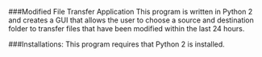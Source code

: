 ###Modified File Transfer Application
This program is written in Python 2 and creates a GUI that allows the user to choose a source and destination folder to transfer files that have been modified within the last 24 hours.

###Installations:
This program requires that Python 2 is installed.
